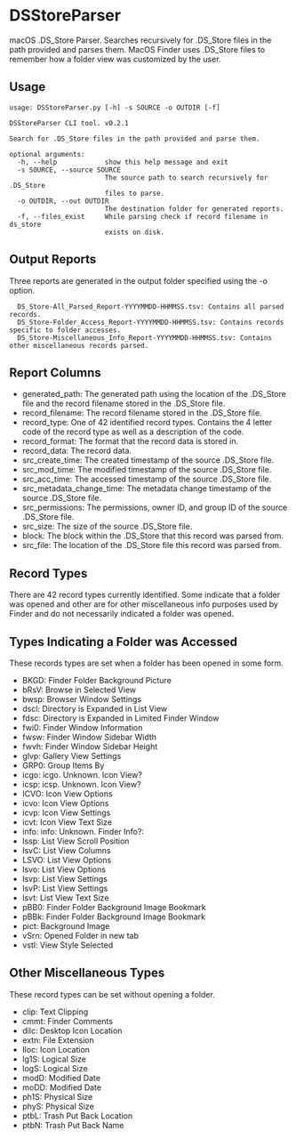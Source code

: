# DSStoreParser
macOS .DS_Store Parser. Searches recursively for .DS_Store files in the path provided and parses them.
MacOS Finder uses .DS_Store files to remember how a folder view was customized by the user.

Usage
-------------

```
usage: DSStoreParser.py [-h] -s SOURCE -o OUTDIR [-f]

DSStoreParser CLI tool. v0.2.1

Search for .DS_Store files in the path provided and parse them.

optional arguments:
  -h, --help            show this help message and exit
  -s SOURCE, --source SOURCE
                        The source path to search recursively for .DS_Store
                        files to parse.
  -o OUTDIR, --out OUTDIR
                        The destination folder for generated reports.
  -f, --files_exist     While parsing check if record filename in ds_store
                        exists on disk.
```

Output Reports
--------------------------

Three reports are generated in the output folder specified using the -o option.
```
  DS_Store-All_Parsed_Report-YYYYMMDD-HHMMSS.tsv: Contains all parsed records.
  DS_Store-Folder_Access_Report-YYYYMMDD-HHMMSS.tsv: Contains records specific to folder accesses.
  DS_Store-Miscellaneous_Info_Report-YYYYMMDD-HHMMSS.tsv: Contains other miscellaneous records parsed.
```
Report Columns
--------------------------

- generated_path: The generated path using the location of the .DS_Store file and the record filename stored in the .DS_Store file.
- record_filename: The record filename stored in the .DS_Store file.
- record_type: One of 42 identified record types. Contains the 4 letter code of the record type as well as a description of the code.
- record_format: The format that the record data is stored in.
- record_data: The record data.
- src_create_time: The created timestamp of the source .DS_Store file.
- src_mod_time: The modified timestamp of the source .DS_Store file.
- src_acc_time: The accessed timestamp of the source .DS_Store file.
- src_metadata_change_time: The metadata change timestamp of the source .DS_Store file.
- src_permissions: The permissions, owner ID, and group ID of the source .DS_Store file.
- src_size: The size of the source .DS_Store file.
- block: The block within the .DS_Store that this record was parsed from.
- src_file: The location of the .DS_Store file this record was parsed from.

Record Types
--------------------------
There are 42 record types currently identified.
Some indicate that a folder was opened and other are for other miscellaneous info purposes used by Finder and do not necessarily indicated a folder was opened.

Types Indicating a Folder was Accessed
--------------------------
These records types are set when a folder has been opened in some form.
- BKGD: Finder Folder Background Picture
- bRsV: Browse in Selected View
- bwsp: Browser Window Settings
- dscl: Directory is Expanded in List View
- fdsc: Directory is Expanded in Limited Finder Window
- fwi0: Finder Window Information
- fwsw: Finder Window Sidebar Width
- fwvh: Finder Window Sidebar Height
- glvp: Gallery View Settings
- GRP0: Group Items By
- icgo: icgo. Unknown. Icon View?
- icsp: icsp. Unknown. Icon View?
- ICVO: Icon View Options
- icvo: Icon View Options
- icvp: Icon View Settings
- icvt: Icon View Text Size
- info: info: Unknown. Finder Info?:
- lssp: List View Scroll Position
- lsvC: List View Columns
- LSVO: List View Options
- lsvo: List View Options
- lsvp: List View Settings
- lsvP: List View Settings
- lsvt: List View Text Size
- pBB0: Finder Folder Background Image Bookmark
- pBBk: Finder Folder Background Image Bookmark
- pict: Background Image
- vSrn: Opened Folder in new tab
- vstl: View Style Selected

Other Miscellaneous Types
--------------------------
These record types can be set without opening a folder.
- clip: Text Clipping
- cmmt: Finder Comments
- dilc: Desktop Icon Location
- extn: File Extension
- Iloc: Icon Location
- lg1S: Logical Size
- logS: Logical Size
- modD: Modified Date
- moDD: Modified Date
- ph1S: Physical Size
- phyS: Physical Size
- ptbL: Trash Put Back Location
- ptbN: Trash Put Back Name




